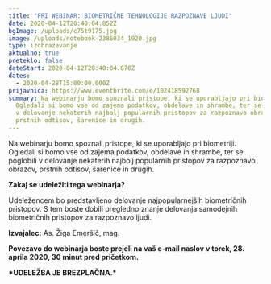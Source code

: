 ```yaml
---
title: "FRI WEBINAR: BIOMETRIČNE TEHNOLOGIJE RAZPOZNAVE LJUDI"
date: 2020-04-12T20:40:04.852Z
bgImage: /uploads/c75t9175.jpg
image: /uploads/notebook-2386034_1920.jpg
type: izobrazevanje
aktualno: true
preteklo: false
dateStart: 2020-04-12T20:40:04.870Z
dates:
  - 2020-04-28T15:00:00.000Z
prijavnica: https://www.eventbrite.com/e/102418592768
summary: Na webinarju bomo spoznali pristope, ki se uporabljajo pri biometriji.
  Ogledali si bomo vse od zajema podatkov, obdelave in shrambe, ter se poglobili
  v delovanje nekaterih najbolj popularnih pristopov za razpoznavo obrazov,
  prstnih odtisov, šarenice in drugih.
---
```

Na webinarju bomo spoznali pristope, ki se uporabljajo pri biometriji. Ogledali si bomo vse od zajema podatkov, obdelave in shrambe, ter se poglobili v delovanje nekaterih najbolj popularnih pristopov za razpoznavo obrazov, prstnih odtisov, šarenice in drugih.

**Zakaj se udeležiti tega webinarja?**

Udeležencem bo predstavljeno delovanje najpopularnejših biometričnih pristopov. S tem boste dobili pregledno znanje delovanja samodejnih biometričnih pristopov za razpoznavo ljudi.

**Izvajalec:** As. Žiga Emeršič, mag.

**Povezavo do webinarja boste prejeli na vaš e-mail naslov v torek, 28. aprila 2020, 30 minut pred pričetkom.**

**\*UDELEŽBA JE BREZPLAČNA.\***